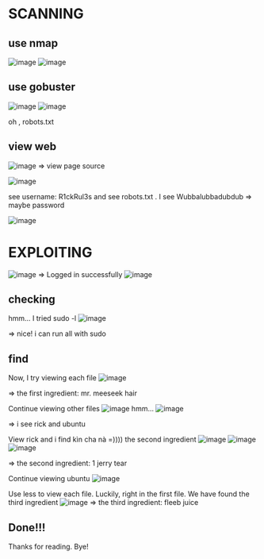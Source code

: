 # SCANNING
## use  nmap
![image](https://github.com/nguyenngocdung18/tryhackme/assets/134156226/57f6d3da-a171-4857-a445-1deaaca9f1b2)
![image](https://github.com/nguyenngocdung18/tryhackme/assets/134156226/f5a4440f-59c3-4d14-98b6-deb188211c14)

## use gobuster
![image](https://github.com/nguyenngocdung18/tryhackme/assets/134156226/9fa50e70-4ccc-4539-b926-c9798d1b469d)
![image](https://github.com/nguyenngocdung18/tryhackme/assets/134156226/e298d75f-268f-498c-820d-55b25f3a1484)

oh , robots.txt
## view web
![image](https://github.com/nguyenngocdung18/tryhackme/assets/134156226/abece35e-43ab-4e04-b9ab-41996734cd96)
=> view page source

![image](https://github.com/nguyenngocdung18/tryhackme/assets/134156226/e77327a7-a676-42bc-b420-618883de50d0)

see username: R1ckRul3s
and see robots.txt . I see Wubbalubbadubdub => maybe password 

![image](https://github.com/nguyenngocdung18/tryhackme/assets/134156226/bcb55f93-5bb6-4a16-a402-620ec32cb6cd)
# EXPLOITING

![image](https://github.com/nguyenngocdung18/tryhackme/assets/134156226/0b52f438-efae-49ca-a738-d778cec56ece)
=> Logged in successfully
![image](https://github.com/nguyenngocdung18/tryhackme/assets/134156226/7d400f50-65bb-45a6-a2a4-87c1c720b728)

## checking 
hmm... I tried sudo -l
![image](https://github.com/nguyenngocdung18/tryhackme/assets/134156226/ec3830cd-6de5-456a-961f-6342fae3d387)

=> nice! i can run all with sudo

## find
Now, I try viewing each file
![image](https://github.com/nguyenngocdung18/tryhackme/assets/134156226/86449407-6ac3-476a-aac1-b2c31471ba6a)

=> the first ingredient: mr. meeseek hair

Continue viewing other files
![image](https://github.com/nguyenngocdung18/tryhackme/assets/134156226/846d3688-dc6b-4d82-9e20-6172c855c9f1)
hmm... 
![image](https://github.com/nguyenngocdung18/tryhackme/assets/134156226/429b431a-740d-4ba1-b5d3-51ab306da969)

=> i see rick and ubuntu

View rick and i find kìn cha nà =)))) the second ingredient
![image](https://github.com/nguyenngocdung18/tryhackme/assets/134156226/99afd9a2-e8fd-4806-80ff-2c045f27de54)
![image](https://github.com/nguyenngocdung18/tryhackme/assets/134156226/246515ca-e796-4e58-947f-f235bf2b4125)
![image](https://github.com/nguyenngocdung18/tryhackme/assets/134156226/f43432dc-2f57-463e-a0b1-75f11ebfff4a)

=> the second ingredient: 1 jerry tear

Continue viewing ubuntu
![image](https://github.com/nguyenngocdung18/tryhackme/assets/134156226/435cce5f-8be5-4496-a1d5-82881db54511)

Use less to view each file. Luckily, right in the first file. We have found the third ingredient
![image](https://github.com/nguyenngocdung18/tryhackme/assets/134156226/368044f9-a5b0-431c-a44c-1dfd8f0e4709)
=> the third ingredient: fleeb juice
## Done!!!
Thanks for reading. Bye!
